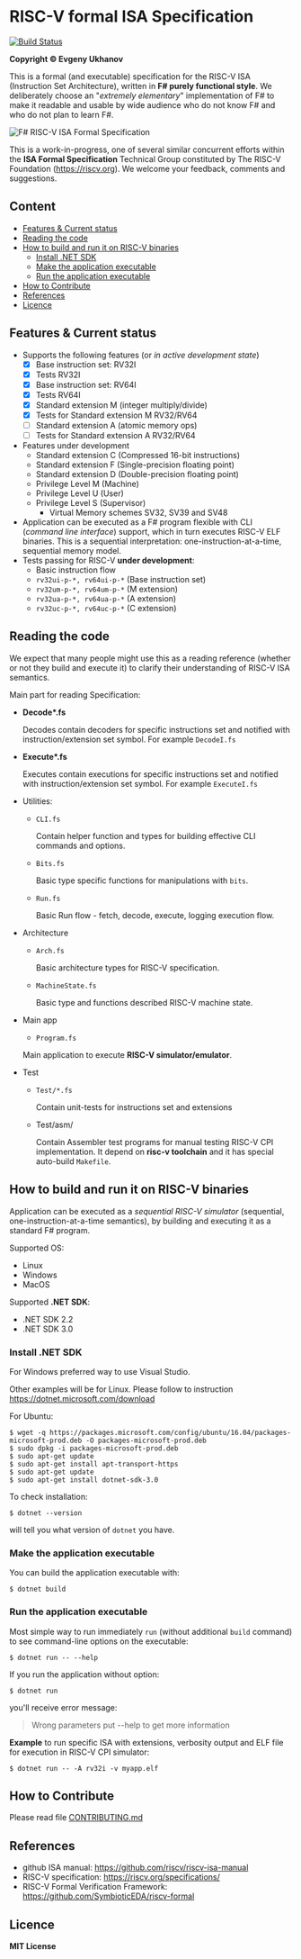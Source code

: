 # RISC-V formal ISA Specification
[![Build Status](https://travis-ci.org/mrLSD/riscv-fs.svg?branch=master)](https://travis-ci.org/mrLSD/riscv-fs)

**Copyright &copy; Evgeny Ukhanov**

This is a formal (and executable) specification for the 
RISC-V ISA (Instruction Set Architecture), written in 
**F# purely functional style**. We deliberately choose 
an "_extremely elementary_" implementation of F# to make it 
readable and usable by wide audience who do not know F# and who 
do not plan to learn F#.

![F# RISC-V ISA Formal Specification](https://miro.medium.com/max/2474/1*88Zj-QJq48IZTiCGUo5mSQ.png)

This is a work-in-progress, one of several similar concurrent 
efforts within the **ISA Formal Specification** 
Technical Group constituted by The RISC-V Foundation 
(https://riscv.org). We welcome your feedback, comments and suggestions. 

## Content
* [Features & Current status](#features--current-status) 
* [Reading the code](#reading-the-code)
* [How to build and run it on RISC-V binaries](#how-to-build-and-run-it-on-risc-v-binaries)
  * [Install .NET SDK](#install-.net-sdk)
  * [Make the application executable](#make-the-application-executable)
  * [Run the application executable](#run-the-application-executable)
* [How to Contribute](#how-to-contribute)
* [References](#references)  
* [Licence](#licence)
 
## Features & Current status
* Supports the following features (or _in active development state_)
  - [x] Base instruction set: RV32I
  - [x] Tests RV32I
  - [x] Base instruction set: RV64I
  - [x] Tests RV64I
  - [x] Standard extension M (integer multiply/divide)
  - [x] Tests for Standard extension M RV32/RV64
  - [ ] Standard extension A (atomic memory ops)
  - [ ] Tests for Standard extension A RV32/RV64
* Features under development
  * Standard extension C (Compressed 16-bit instructions)
  * Standard extension F (Single-precision floating point)
  * Standard extension D (Double-precision floating point)
  * Privilege Level M (Machine)
  * Privilege Level U (User)
  * Privilege Level S (Supervisor)
    * Virtual Memory schemes SV32, SV39 and SV48
* Application can be executed as a F# program flexible with 
CLI (_command line interface_) support, which in 
turn executes RISC-V ELF binaries. This is a sequential 
interpretation: one-instruction-at-a-time, sequential 
memory model.
* Tests passing for RISC-V **under development**:
  * Basic instruction flow
  * `rv32ui-p-*, rv64ui-p-*` (Base instruction set)
  * `rv32um-p-*, rv64um-p-*` (M extension)
  * `rv32ua-p-*, rv64ua-p-*` (A extension)
  * `rv32uc-p-*, rv64uc-p-*` (C extension)

## Reading the code
We expect that many people might use this as a reading 
reference (whether or not they build and execute it) to 
clarify their understanding of RISC-V ISA semantics.

Main part for reading Specification:
* **Decode\*.fs**
  
  Decodes contain decoders for specific instructions set
  and notified with instruction/extension set symbol. For example `DecodeI.fs`
* **Execute\*.fs**

  Executes contain executions for specific instructions set
  and notified with instruction/extension set symbol. For example `ExecuteI.fs`
  
* Utilities:
  * `CLI.fs`
    
    Contain helper function and types for
    building effective CLI commands and options.
  
  * `Bits.fs`
    
    Basic type specific functions for 
    manipulations with `bits`.
  
  * `Run.fs`
  
    Basic Run flow - fetch, decode, execute,
    logging execution flow.  

* Architecture
  * `Arch.fs`

    Basic architecture types for RISC-V specification.
  
  * `MachineState.fs`
  
    Basic type and functions described
    RISC-V machine state.  

* Main app
  * `Program.fs`
  
  Main application to execute **RISC-V simulator/emulator**.
  
* Test
  * `Test/*.fs`
  
    Contain unit-tests for instructions set
    and extensions
    
  * Test/asm/
  
    Contain Assembler test programs for
    manual testing RISC-V CPI implementation.
    It depend on **risc-v toolchain** and 
    it has special auto-build `Makefile`.      

## How to build and run it on RISC-V binaries
Application can be executed as a _sequential RISC-V simulator_ 
(sequential, one-instruction-at-a-time semantics), by 
building and executing it as a standard F# program.

Supported OS:
* Linux
* Windows
* MacOS

Supported **.NET SDK**:
* .NET SDK 2.2
* .NET SDK 3.0

### Install .NET SDK

For Windows preferred way to use Visual Studio.

Other examples will be for Linux.
Please follow to instruction https://dotnet.microsoft.com/download

For Ubuntu:
```
$ wget -q https://packages.microsoft.com/config/ubuntu/16.04/packages-microsoft-prod.deb -O packages-microsoft-prod.deb
$ sudo dpkg -i packages-microsoft-prod.deb
$ sudo apt-get update
$ sudo apt-get install apt-transport-https
$ sudo apt-get update
$ sudo apt-get install dotnet-sdk-3.0
```
To check installation:

`$ dotnet --version`

will tell you what version of `dotnet` you have.

### Make the application executable
You can build the application executable with:

`$ dotnet build`

### Run the application executable

Most simple way to run immediately `run` (without 
additional `build` command) to see command-line 
options on the executable:

`$ dotnet run -- --help`

If you run the application without option:

`$ dotnet run`

you'll receive error message:

> Wrong parameters put --help to get more information

**Example** to run specific ISA with extensions, verbosity
output and ELF file for execution in RISC-V CPI simulator:

`$ dotnet run -- -A rv32i -v myapp.elf`

## How to Contribute

Please read file [CONTRIBUTING.md](CONTRIBUTING.md)

## References

* github ISA manual: https://github.com/riscv/riscv-isa-manual
* RISC-V specification: https://riscv.org/specifications/
* RISC-V Formal Verification Framework: https://github.com/SymbioticEDA/riscv-formal

## Licence
**MIT License**
